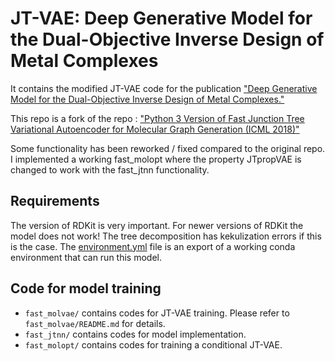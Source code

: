 # JT-VAE: Deep Generative Model for the Dual-Objective Inverse Design of Metal Complexes

It contains the modified JT-VAE code for the publication ["Deep Generative Model for the Dual-Objective Inverse Design of Metal Complexes."](https://doi.org/10.26434/chemrxiv-2024-mzs7b)

This repo is a fork of the repo : ["Python 3 Version of Fast Junction Tree Variational Autoencoder for Molecular Graph Generation (ICML 2018)"](https://github.com/Bibyutatsu/FastJTNNpy3)

Some functionality has been reworked / fixed compared to the original repo. I implemented a working fast_molopt where the property JTpropVAE is changed to work with the fast_jtnn functionality.

## Requirements

The version of RDKit is very important. For newer versions of RDKit the model does not work!
The tree decomposition has kekulization errors if this is the case.
The [environment.yml](environment.yml) file is an export of a working conda environment that can run this model.

## Code for model training

- `fast_molvae/` contains codes for JT-VAE training. Please refer to `fast_molvae/README.md` for details.
- `fast_jtnn/` contains codes for model implementation.
- `fast_molopt/` contains codes for training a conditional JT-VAE.
